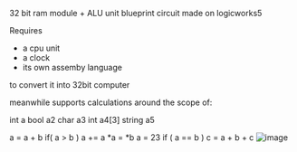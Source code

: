 32 bit ram module + ALU unit
blueprint circuit made on logicworks5

Requires
- a cpu unit
- a clock
- its own assemby language

to convert it into 32bit computer

meanwhile supports calculations around the scope of:

int a 
bool a2 
char a3 
int a4[3] 
string a5 

a = a + b 
if( a > b ) 
a += a 
*a = *b 
a = 23 
if ( a == b ) 
c = a + b + c 
![image](https://user-images.githubusercontent.com/108923755/212550363-481c16c7-0819-46ea-b167-011575f6f95a.png)

